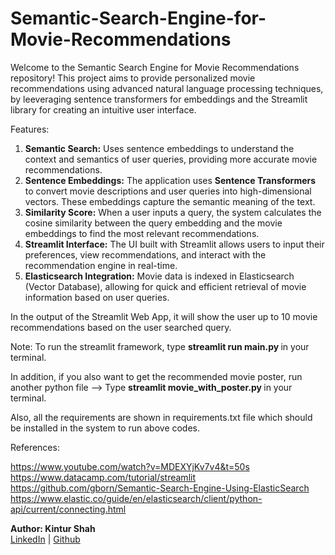 # Semantic-Search-Engine-for-Movie-Recommendations

Welcome to the Semantic Search Engine for Movie Recommendations repository! This project aims to provide personalized movie recommendations using advanced natural language processing techniques, by leeveraging sentence transformers for embeddings and the Streamlit library for creating an intuitive user interface. <br>

Features:
1) <b>Semantic Search:</b> Uses sentence embeddings to understand the context and semantics of user queries, providing more accurate movie recommendations. <br>
2) <b>Sentence Embeddings:</b> The application uses **Sentence Transformers** to convert movie descriptions and user queries into high-dimensional vectors. These embeddings capture the semantic meaning of the text. <br>
3) <b>Similarity Score:</b> When a user inputs a query, the system calculates the cosine similarity between the query embedding and the movie embeddings to find the most relevant recommendations.
4) <b>Streamlit Interface:</b> The UI built with Streamlit allows users to input their preferences, view recommendations, and interact with the recommendation engine in real-time. <br>
5) <b>Elasticsearch Integration:</b> Movie data is indexed in Elasticsearch (Vector Database), allowing for quick and efficient retrieval of movie information based on user queries. <br>

In the output of the Streamlit Web App, it will show the user up to 10 movie recommendations based on the user searched query. <br>

Note: To run the streamlit framework, type <b> streamlit run main.py </b> in your terminal. <br>

In addition, if you also want to get the recommended movie poster, run another python file --> Type <b> streamlit movie_with_poster.py </b> in your terminal. <br>

Also, all the requirements are shown in requirements.txt file which should be installed in the system to run above codes.

References:

https://www.youtube.com/watch?v=MDEXYjKv7v4&t=50s <br>
https://www.datacamp.com/tutorial/streamlit <br>
https://github.com/gborn/Semantic-Search-Engine-Using-ElasticSearch <br>
https://www.elastic.co/guide/en/elasticsearch/client/python-api/current/connecting.html <br>

**Author: Kintur Shah** <br>
[LinkedIn](https://www.linkedin.com/in/kintur-shah/) | [Github](https://github.com/kinturkt)
